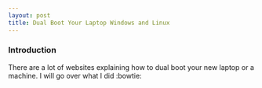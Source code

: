 ```yaml
---
layout: post
title: Dual Boot Your Laptop Windows and Linux
---
```


### Introduction
There are a lot of websites explaining how to dual boot your new laptop or a machine. I will go over what I did :bowtie:
